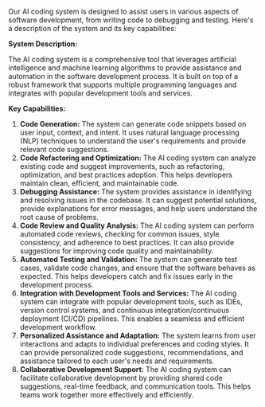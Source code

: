 Our AI coding system is designed to assist users in various aspects of software development, from writing code to debugging and testing. Here's a description of the system and its key capabilities:

**System Description:**

The AI coding system is a comprehensive tool that leverages artificial intelligence and machine learning algorithms to provide assistance and automation in the software development process. It is built on top of a robust framework that supports multiple programming languages and integrates with popular development tools and services.

**Key Capabilities:**

1. **Code Generation:** The system can generate code snippets based on user input, context, and intent. It uses natural language processing (NLP) techniques to understand the user's requirements and provide relevant code suggestions.
2. **Code Refactoring and Optimization:** The AI coding system can analyze existing code and suggest improvements, such as refactoring, optimization, and best practices adoption. This helps developers maintain clean, efficient, and maintainable code.
3. **Debugging Assistance:** The system provides assistance in identifying and resolving issues in the codebase. It can suggest potential solutions, provide explanations for error messages, and help users understand the root cause of problems.
4. **Code Review and Quality Analysis:** The AI coding system can perform automated code reviews, checking for common issues, style consistency, and adherence to best practices. It can also provide suggestions for improving code quality and maintainability.
5. **Automated Testing and Validation:** The system can generate test cases, validate code changes, and ensure that the software behaves as expected. This helps developers catch and fix issues early in the development process.
6. **Integration with Development Tools and Services:** The AI coding system can integrate with popular development tools, such as IDEs, version control systems, and continuous integration/continuous deployment (CI/CD) pipelines. This enables a seamless and efficient development workflow.
7. **Personalized Assistance and Adaptation:** The system learns from user interactions and adapts to individual preferences and coding styles. It can provide personalized code suggestions, recommendations, and assistance tailored to each user's needs and requirements.
8. **Collaborative Development Support:** The AI coding system can facilitate collaborative development by providing shared code suggestions, real-time feedback, and communication tools. This helps teams work together more effectively and efficiently.